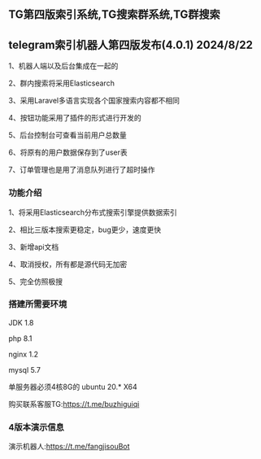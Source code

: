 ## TG第四版索引系统,TG搜索群系统,TG群搜索

## telegram索引机器人第四版发布(4.0.1) 2024/8/22 

1、机器人端以及后台集成在一起的

2、群内搜索将采用Elasticsearch

3、采用Laravel多语言实现各个国家搜索内容都不相同

4、按钮功能采用了插件的形式进行开发的

5、后台控制台可查看当前用户总数量

6、将原有的用户数据保存到了user表

7、订单管理也是用了消息队列进行了超时操作

### 功能介绍

1、将采用Elasticsearch分布式搜索引擎提供数据索引

2、相比三版本搜索更稳定，bug更少，速度更快

3、新增api文档

4、取消授权，所有都是源代码无加密

5、完全仿照极搜


### 搭建所需要环境

JDK 1.8

php   8.1

nginx 1.2

mysql 5.7

单服务器必须4核8G的 ubuntu 20.* X64

购买联系客服TG:https://t.me/buzhiguiqi


### 4版本演示信息

演示机器人:https://t.me/fangjisouBot


